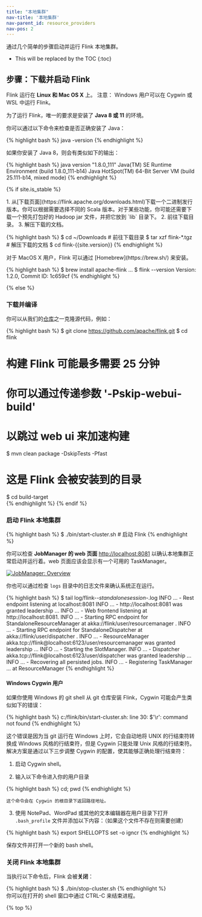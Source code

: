```yaml
---
title: "本地集群"
nav-title: '本地集群'
nav-parent_id: resource_providers
nav-pos: 2
---
```

<!--
Licensed to the Apache Software Foundation (ASF) under one
or more contributor license agreements.  See the NOTICE file
distributed with this work for additional information
regarding copyright ownership.  The ASF licenses this file
to you under the Apache License, Version 2.0 (the
"License"); you may not use this file except in compliance
with the License.  You may obtain a copy of the License at

  http://www.apache.org/licenses/LICENSE-2.0

Unless required by applicable law or agreed to in writing,
software distributed under the License is distributed on an
"AS IS" BASIS, WITHOUT WARRANTIES OR CONDITIONS OF ANY
KIND, either express or implied.  See the License for the
specific language governing permissions and limitations
under the License.
-->

通过几个简单的步骤启动并运行 Flink 本地集群。

* This will be replaced by the TOC
{:toc}

<a name="setup-download-and-start-flink"></a>

## 步骤：下载并启动 Flink

Flink 运行在 __Linux 和 Mac OS X__ 上。
<span class="label label-info">注意：</span> Windows 用户可以在 Cygwin 或 WSL 中运行 Flink。

为了运行 Flink，唯一的要求是安装了 __Java 8 或 11__ 的环境。

你可以通过以下命令来检查是否正确安装了 Java：

{% highlight bash %}
java -version
{% endhighlight %}

如果你安装了 Java 8，则会有类似如下的输出：

{% highlight bash %}
java version "1.8.0_111"
Java(TM) SE Runtime Environment (build 1.8.0_111-b14)
Java HotSpot(TM) 64-Bit Server VM (build 25.111-b14, mixed mode)
{% endhighlight %}

{% if site.is_stable %}
<div class="codetabs" markdown="1">
<div data-lang="下载并解压" markdown="1">
1. 从[下载页面](https://flink.apache.org/downloads.html)下载一个二进制发行版本。你可以根据需要选择不同的 Scala 版本。对于某些功能，你可能还需要下载一个预先打包好的 Hadoop  jar 文件，并把它放到 `lib` 目录下。
2. 前往下载目录。
3. 解压下载的文档。

{% highlight bash %}
$ cd ~/Downloads        # 前往下载目录
$ tar xzf flink-*.tgz   # 解压下载的文档
$ cd flink-{{site.version}}
{% endhighlight %}
</div>

<div data-lang="MacOS X" markdown="1">
对于 MacOS X 用户，Flink 可以通过 [Homebrew](https://brew.sh/) 来安装。

{% highlight bash %}
$ brew install apache-flink
...
$ flink --version
Version: 1.2.0, Commit ID: 1c659cf
{% endhighlight %}
</div>

</div>

{% else %}
<a name="download-and-compile"></a>

### 下载并编译
你可以从我们的[仓库](https://flink.apache.org/community.html#source-code)之一克隆源代码，例如：

{% highlight bash %}
$ git clone https://github.com/apache/flink.git
$ cd flink

# 构建 Flink 可能最多需要 25 分钟
# 你可以通过传递参数 '-Pskip-webui-build'
# 以跳过 web ui 来加速构建

$ mvn clean package -DskipTests -Pfast 

# 这是 Flink 会被安装到的目录
$ cd build-target               
{% endhighlight %}
{% endif %}

<a name="start-a-local-flink-cluster"></a>

### 启动 Flink 本地集群

{% highlight bash %}
$ ./bin/start-cluster.sh  # 启动 Flink
{% endhighlight %}

你可以检查 __JobManager 的 web 页面__  [http://localhost:8081](http://localhost:8081) 以确认本地集群正常启动并运行着。web 页面应该会显示有一个可用的 TaskManager。

<a href="{% link /page/img/quickstart-setup/jobmanager-1.png %}" ><img class="img-responsive" src="{% link /page/img/quickstart-setup/jobmanager-1.png %}" alt="JobManager: Overview"/></a>

你也可以通过检查 `logs` 目录中的日志文件来确认系统正在运行。

{% highlight bash %}
$ tail log/flink-*-standalonesession-*.log
INFO ... - Rest endpoint listening at localhost:8081
INFO ... - http://localhost:8081 was granted leadership ...
INFO ... - Web frontend listening at http://localhost:8081.
INFO ... - Starting RPC endpoint for StandaloneResourceManager at akka://flink/user/resourcemanager .
INFO ... - Starting RPC endpoint for StandaloneDispatcher at akka://flink/user/dispatcher .
INFO ... - ResourceManager akka.tcp://flink@localhost:6123/user/resourcemanager was granted leadership ...
INFO ... - Starting the SlotManager.
INFO ... - Dispatcher akka.tcp://flink@localhost:6123/user/dispatcher was granted leadership ...
INFO ... - Recovering all persisted jobs.
INFO ... - Registering TaskManager ... at ResourceManager
{% endhighlight %}

<a name="windows-cygwin-users"></a>

#### Windows Cygwin 用户

如果你使用 Windows 的 git shell 从 git 仓库安装 Flink，Cygwin 可能会产生类似如下的错误：

{% highlight bash %}
c:/flink/bin/start-cluster.sh: line 30: $'\r': command not found
{% endhighlight %}

这个错误是因为当 git 运行在 Windows 上时，它会自动地将 UNIX 的行结束符转换成 Windows 风格的行结束符，但是 Cygwin 只能处理 Unix 风格的行结束符。解决方案是通过以下三步调整 Cygwin 的配置，使其能够正确处理行结束符：

1. 启动 Cygwin shell。

2. 输入以下命令进入你的用户目录

{% highlight bash %}
cd; pwd
{% endhighlight %}

    这个命令会在 Cygwin 的根目录下返回路径地址。

3. 使用 NotePad、WordPad 或其他的文本编辑器在用户目录下打开 `.bash_profile` 文件并添加以下内容：（如果这个文件不存在则需要创建）

{% highlight bash %}
export SHELLOPTS
set -o igncr
{% endhighlight %}

保存文件并打开一个新的 bash shell。

<a name="stop-a-local-flink-cluster"></a>

### 关闭 Flink 本地集群

当执行以下命令后，Flink 会被**关闭**：

<div class="codetabs" markdown="1">
<div data-lang="Bash" markdown="1">
{% highlight bash %}
$ ./bin/stop-cluster.sh
{% endhighlight %}
</div>
<div data-lang="Windows Shell" markdown="1">
你可以在打开的 shell 窗口中通过 CTRL-C 来结束进程。
</div>
</div>

{% top %}
